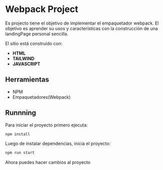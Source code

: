 # Webpack Project
Es projecto tiene el objetivo de implementar el empaquetador webpack. El objetivo es aprender su usos y características con la construcción de una landingPage personal sencilla.

El sitio está construído con:
- **HTML**
- **TAILWIND**
- **JAVASCRIPT**

## Herramientas
- NPM
- Empaquetadores(Webpack)

## Runnning

Para iniciar el proyecto primero ejecuta:

```sh
npm install
```
Luego de instalar dependencias, inicia el proyecto:

```sh
npm run start
```

Ahora puedes hacer cambios al proyecto
